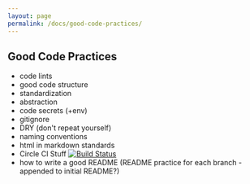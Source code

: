 ```yaml
---
layout: page
permalink: /docs/good-code-practices/
---
```


## Good Code Practices
- code lints
- good code structure
- standardization
- abstraction
- code secrets (+env)
- gitignore
- DRY (don't repeat yourself)
- naming conventions
- html in markdown standards
- Circle CI Stuff
[![Build Status](https://travis-ci.org/joemccann/dillinger.svg?branch=master)](https://travis-ci.org/joemccann/dillinger)
- how to write a good README (README practice for each branch - appended to initial README?)

